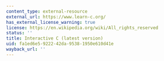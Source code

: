 ```yaml
---
content_type: external-resource
external_url: https://www.learn-c.org/
has_external_license_warning: true
license: https://en.wikipedia.org/wiki/All_rights_reserved
status: ''
title: Interactive C (latest version)
uid: fa1ed6e5-9222-42da-9538-1950e610d41e
wayback_url: ''
---
```

